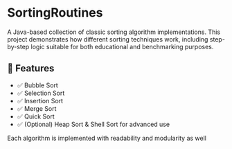    # SortingRoutines

A Java-based collection of classic sorting algorithm implementations. This project demonstrates how different sorting techniques work, including step-by-step logic suitable for both educational and benchmarking purposes.
   
## 🚀 Features 
 
- ✅ Bubble Sort
- ✅ Selection Sort
- ✅ Insertion Sort  
- ✅ Merge Sort     
- ✅ Quick Sort  
- ✅ (Optional) Heap Sort & Shell Sort for advanced use    
     
Each algorithm is implemented with readability and modularity as well       
       
   
       
      
     
   
     
     
  
   
 
